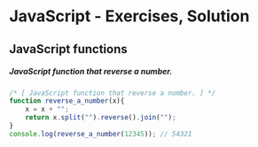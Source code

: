JavaScript - Exercises, Solution
==

## JavaScript functions

##### JavaScript function that reverse a number.
```js
/* [ JavaScript function that reverse a number. ] */
function reverse_a_number(x){
	x = x + "";
	return x.split("").reverse().join("");
}
console.log(reverse_a_number(12345)); // 54321
```
